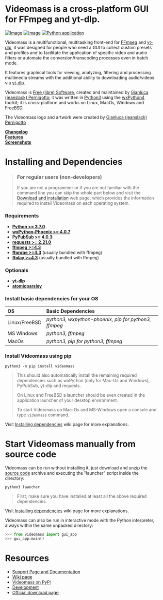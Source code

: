 # **Videomass** is a cross-platform GUI for FFmpeg and yt-dlp.
[![Image](https://img.shields.io/static/v1?label=python&logo=python&message=3.7%20|%203.8%20|%203.9%20|%203.10&color=blue)](https://www.python.org/downloads/)
[![Image](https://img.shields.io/badge/license-GPLv3-orange)](https://github.com/jeanslack/Videomass/blob/master/LICENSE)
[![Python application](https://github.com/jeanslack/Videomass/actions/workflows/tests.yml/badge.svg)](https://github.com/jeanslack/Videomass/actions/workflows/tests.yml)

Videomass is a multifunctional, multitasking front-end for [FFmpeg](https://www.ffmpeg.org/) 
and [yt-dlp](https://github.com/yt-dlp/yt-dlp), it was designed for people who need 
a GUI to collect custom presets and profiles and to facilitate the application 
of specific video and audio filters or automate the conversion/transcoding 
processes even in batch mode. 

It features graphical tools for viewing, analyzing, filtering and processing multimedia 
streams with the additional ability to downloading audio/videos via 
[yt-dlp](https://github.com/yt-dlp/yt-dlp).   

Videomass is [Free (libre) Software](https://en.wikipedia.org/wiki/Free_software), 
created and maintained by [Gianluca (jeanslack) Pernigotto](https://github.com/jeanslack); 
it was written in [Python3](https://www.python.org/) using the 
[wxPython4](https://www.wxpython.org/) toolkit; it is cross-platform and works on 
Linux, MacOs, Windows and FreeBSD.    

The Videomass logo and artwork were created by [Gianluca (jeanslack) Pernigotto](https://github.com/jeanslack)  

**[Changelog](https://github.com/jeanslack/Videomass/blob/master/CHANGELOG)**   
**[Features](https://jeanslack.github.io/Videomass/features.html)**   
**[Screenshots](https://jeanslack.github.io/Videomass/screenshots.html)**   

# Installing and Dependencies

> ### For regular users (non-developers)   
> If you are not a programmer or if you are not familiar with the command line 
you can skip the whole part below and visit the 
[Download and installation](https://jeanslack.github.io/Videomass/download_installation.html) 
web page, which provides the information required to install Videomass on 
each operating system.

### Requirements
- **[Python >= 3.7.0](https://www.python.org/)**
- **[wxPython-Phoenix >= 4.0.7](https://wxpython.org/)**
- **[PyPubSub >= 4.0.3](https://pypi.org/project/PyPubSub/)**
- **[requests >= 2.21.0](https://pypi.org/project/requests/)**
- **[ffmpeg >=4.3](https://ffmpeg.org/)**
- **[ffprobe >=4.3](https://ffmpeg.org/ffprobe.html)** (usually bundled with ffmpeg)
- **[ffplay >=4.3](http://ffmpeg.org/ffplay.html)** (usually bundled with ffmpeg)

### Optionals
- **[yt-dlp](https://github.com/yt-dlp/yt-dlp)**
- **[atomicparsley](http://atomicparsley.sourceforge.net/)**

### Install basic dependencies for your OS

| **OS**           | **Basic Dependencies**                              |
|:-----------------|:----------------------------------------------------|
|Linux/FreeBSD     |*python3, wxpython-phoenix, pip for python3, ffmpeg* |
|MS Windows        |*python3, ffmpeg*                                    |
|MacOs             |*python3, pip for python3, ffmpeg*                   |

### Install Videomass using pip

`python3 -m pip install videomass`   

> This should also automatically install the remaining required dependencies 
such as wxPython (only for Mac-Os and Windows), PyPubSub, yt-dlp and requests.   
>
> On Linux and FreeBSD a launcher should be even created in the application 
launcher of your desktop environment.   
>
> To start Videomass on Mac-Os and MS-Windows open a console and type 
`videomass` command.   

Visit [Installing dependencies](https://github.com/jeanslack/Videomass/wiki/Installing-dependencies) 
wiki page for more explanations.

# Start Videomass manually from source code

Videomass can be run without installing it, just download and unzip the 
[source code](https://github.com/jeanslack/Videomass/releases) archive and 
executing the "launcher" script inside the directory:   

`python3 launcher`   

> First, make sure you have installed at least all the above required 
dependencies.   

Visit [Installing dependencies](https://github.com/jeanslack/Videomass/wiki/Installing-dependencies) 
wiki page for more explanations.

Videomass can also be run in interactive mode with the Python interpreter, 
always within the same unpacked directory:   

```Python
>>> from videomass import gui_app
>>> gui_app.main()
```

# Resources

* [Support Page and Documentation](http://jeanslack.github.io/Videomass)
* [Wiki page](https://github.com/jeanslack/Videomass/wiki)
* [Videomass on PyPi](https://pypi.org/project/videomass/)
* [Development](https://github.com/jeanslack/Videomass)
* [Official download page](https://github.com/jeanslack/Videomass/releases)
